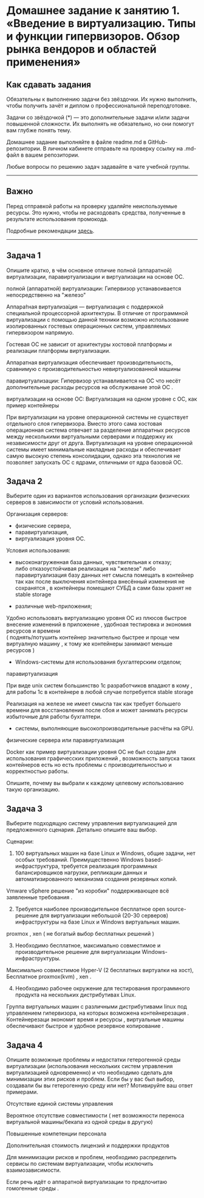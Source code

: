 
# Домашнее задание к занятию 1.  «Введение в виртуализацию. Типы и функции гипервизоров. Обзор рынка вендоров и областей применения»


## Как сдавать задания

Обязательны к выполнению задачи без звёздочки. Их нужно выполнить, чтобы получить зачёт и диплом о профессиональной переподготовке.

Задачи со звёздочкой (*) — это дополнительные задачи и/или задачи повышенной сложности. Их выполнять не обязательно, но они помогут вам глубже понять тему.

Домашнее задание выполняйте в файле readme.md в GitHub-репозитории. В личном кабинете отправьте на проверку ссылку на .md-файл в вашем репозитории.

Любые вопросы по решению задач задавайте в чате учебной группы.

---

## Важно

Перед отправкой работы на проверку удаляйте неиспользуемые ресурсы.
Это нужно, чтобы не расходовать средства, полученные в результате использования промокода.

Подробные рекомендации [здесь](https://github.com/netology-code/virt-homeworks/blob/virt-11/r/README.md).

---

## Задача 1

Опишите кратко, в чём основное отличие полной (аппаратной) виртуализации, паравиртуализации и виртуализации на основе ОС.

полной (аппаратной) виртуализации:
Гипервизор устанавоивается непосредственно на "железо"  

Аппара́тная виртуализа́ция — виртуализация с поддержкой специальной процессорной архитектуры. В отличие от программной виртуализации с помощью данной техники возможно использование изолированных гостевых операционных систем, управляемых гипервизором напрямую.

Гостевая ОС не зависит от архитектуры хостовой платформы и реализации платформы виртуализации.

Аппаратная виртуализация обеспечивает производительность, сравнимую с производительностью невиртуализованной машины



паравиртуализации:
Гипервизор устанавливается на ОС  что несёт дополнительные расходы ресурсов на обслуживание этой ОС .

виртуализации на основе ОС:
Виртуализация на одном уровне с ОС, как пример контейнеры  

При виртуализации на уровне операционной системы не существует отдельного слоя гипервизора. Вместо этого сама хостовая операционная система отвечает за разделение аппаратных ресурсов между несколькими виртуальными серверами и поддержку их независимости друг от друга. Виртуализация на уровне операционной системы имеет минимальные накладные расходы и обеспечивает самую высокую степень консолидации, однако эта технология не позволяет запускать ОС с ядрами, отличными от ядра базовой ОС.

## Задача 2

Выберите один из вариантов использования организации физических серверов в зависимости от условий использования.

Организация серверов:

- физические сервера,
- паравиртуализация,
- виртуализация уровня ОС.

Условия использования:

- высоконагруженная база данных, чувствительная к отказу;  
либо отказоустойчивая реализация на "железе" либо паравиртуализация 
базу данных нет смысла помещать в контейнер так как после выключения контейнера внесённый изменения не сохранятся , в контейнеры помещают СУБД а сами базы хранят не stable storage 
 

- различные web-приложения;  

Удобно использовать виртуализацию уровня ОС из плюсов быстрое внесение изменений в приложение , удобноая тестировка и экономия ресурсов и времени  
( поднять/потушить контейнер значительно быстрее и проще чем виртуалную машину , к тому же контейнеры занимают меньше ресурсов )

- Windows-системы для использования бухгалтерским отделом;  

паравиртуализация   

При виде unix систем большинство 1с разработчиков впадают в кому  , для работы 1с в контейнере в любой случае потребуется stable storage 

Реализация на железе не имеет смысла так как требует большего времени для восстановления после сбоя и может занимать ресурсы избыточные для работы бухгалтери.


- системы, выполняющие высокопроизводительные расчёты на GPU.  

физические сервера или паравиртуализация

Docker как пример виртуализации уровня ОС не был создан для использования графичесских приложений , возможность запуска таких контейнеров есть но есть проблемы с производительностью и корректностью работы.




Опишите, почему вы выбрали к каждому целевому использованию такую организацию.

## Задача 3

Выберите подходящую систему управления виртуализацией для предложенного сценария. Детально опишите ваш выбор.

Сценарии:

1. 100 виртуальных машин на базе Linux и Windows, общие задачи, нет особых требований. Преимущественно Windows based-инфраструктура, требуется реализация программных балансировщиков нагрузки, репликации данных и автоматизированного механизма создания резервных копий.

Vmware vSphere решение "из коробки" поддерживающее всё заявленные требования .

2. Требуется наиболее производительное бесплатное open source-решение для виртуализации небольшой (20-30 серверов) инфраструктуры на базе Linux и Windows виртуальных машин.  
  
 proxmox , xen ( не богатый выбор бесплатных решений ) 
 
 
3. Необходимо бесплатное, максимально совместимое и производительное решение для виртуализации Windows-инфраструктуры.   
 
Максимально совместимое Hyper-V (2 бесплатных виртуалки на хост), Бесплатное proxmox(kvm) , xen . 
  
4. Необходимо рабочее окружение для тестирования программного продукта на нескольких дистрибутивах Linux.  
 
Группа виртуальных машин с различными дистрибутивами linux под управлением гипервизора, на которых возможена контейнерезация .
Контейнерезаци экономит время и ресурсы , виртуальные машины обеспечивают быстрое и удобное резервное копирование .

## Задача 4

Опишите возможные проблемы и недостатки гетерогенной среды виртуализации (использования нескольких систем управления виртуализацией одновременно) и что необходимо сделать для минимизации этих рисков и проблем. Если бы у вас был выбор, создавали бы вы гетерогенную среду или нет? Мотивируйте ваш ответ примерами.



Отсутствие единой системы управления  

Вероятное отсутствие совместимости ( нет возможности переноса виртуальной машины/бекапа из одной среды в другую)  

Повышенные компетенции персонала  

Дополнительная стоимость лицензий и поддержки продуктов  

Для минимизации рисков и проблем, необходимо распределить сервисы по
системам виртуализации, чтобы исключить взаимозависимости.

Если речь идёт о аппаратной виртуализации то предпочитаю гомогенные среды . 


